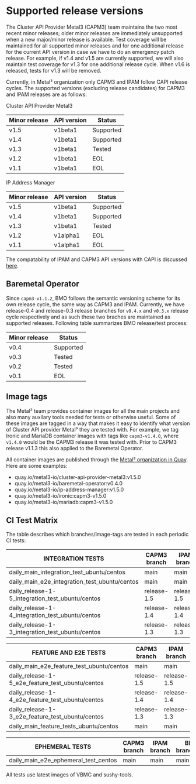 # Supported release versions

The Cluster API Provider Metal3 (CAPM3) team maintains the two most recent minor
releases; older minor releases are immediately unsupported when a new
major/minor release is available. Test coverage will be maintained for all
supported minor releases and for one additional release for the current API
version in case we have to do an emergency patch release. For example, if v1.4
and v1.5 are currently supported, we will also maintain test coverage for
v1.3 for one additional release cycle. When v1.6 is released, tests for v1.3
will be removed.

Currently, in Metal³ organization only CAPM3 and IPAM follow CAPI release
cycles. The supported versions (excluding release candidates) for CAPM3 and
IPAM releases are as follows:

Cluster API Provider Metal3

| Minor release | API version | Status    |
| ------------- | ----------- | --------- |
| v1.5          | v1beta1     | Supported |
| v1.4          | v1beta1     | Supported |
| v1.3          | v1beta1     | Tested    |
| v1.2          | v1beta1     | EOL       |
| v1.1          | v1beta1     | EOL       |

IP Address Manager

| Minor release | API version | Status    |
| ------------- | ----------- | --------- |
| v1.5          | v1beta1     | Supported |
| v1.4          | v1beta1     | Supported |
| v1.3          | v1beta1     | Tested    |
| v1.2          | v1alpha1    | EOL       |
| v1.1          | v1alpha1    | EOL       |

The compatability of IPAM and CAPM3 API versions with CAPI is discussed
[here](https://github.com/metal3-io/ip-address-manager#compatibility-with-cluster-api).

## Baremetal Operator

Since `capm3-v1.1.2`, BMO follows the semantic versioning scheme for its own
release cycle, the same way as CAPM3 and IPAM. Currently, we have release-0.4
and release-0.3 release branches for `v0.4.x` and `v0.3.x` release cycle
respectively and as such these two braches are maintained as supported releases.
Following table summarizes BMO release/test process:

| Minor release | Status    |
| ------------- | --------- |
| v0.4          | Supported |
| v0.3          | Tested    |
| v0.2          | Tested    |
| v0.1          | EOL       |

## Image tags

The Metal³ team provides container images for all the main projects and also
many auxilary tools needed for tests or otherwise useful. Some of these images
are tagged in a way that makes it easy to identify what version of Cluster API
provider Metal³ they are tested with. For example, we tag Ironic and MariaDB
container images with tags like `capm3-v1.4.0`, where `v1.4.0` would be the
CAPM3 release it was tested with. Prior to CAPM3 release v1.1.3 this also
applied to the Baremetal Operator.

All container images are published through the
[Metal³ organization in Quay](https://quay.io/organization/metal3-io).
Here are some examples:

- quay.io/metal3-io/cluster-api-provider-metal3:v1.5.0
- quay.io/metal3-io/baremetal-operator:v0.4.0
- quay.io/metal3-io/ip-address-manager:v1.5.0
- quay.io/metal3-io/ironic:capm3-v1.5.0
- quay.io/metal3-io/mariadb:capm3-v1.5.0

## CI Test Matrix

The table describes which branches/image-tags are tested in each periodic CI tests:

<!-- markdownlint-disable MD013 -->

| INTEGRATION TESTS                                | CAPM3 branch | IPAM branch | BMO branch/tag | Keepalived tag | MariaDB tag | Ironic tag |
| ------------------------------------------------ | ------------ | ----------- | -------------- | -------------- | ----------- | ---------- |
| daily_main_integration_test_ubuntu/centos        | main         | main        | main           | latest         | latest      | latest     |
| daily_main_e2e_integration_test_ubuntu/centos    | main         | main        | main           | latest         | latest      | latest     |
| daily_release-1-5_integration_test_ubuntu/centos | release-1.5  | release-1.5 | release-0.4    | v0.4.0         | latest      | latest     |
| daily_release-1-4_integration_test_ubuntu/centos | release-1.4  | release-1.4 | release-0.3    | v0.3.1         | latest      | latest     |
| daily_release-1-3_integration_test_ubuntu/centos | release-1.3  | release-1.3 | v0.2.0         | v0.2.0         | latest      | latest     |

| FEATURE AND E2E TESTS                            | CAPM3 branch | IPAM branch | BMO branch/tag | Keepalived tag | MariaDB tag | Ironic tag |
| ------------------------------------------------ | ------------ | ----------- | -------------- | -------------- | ----------- | ---------- |
| daily_main_e2e_feature_test_ubuntu/centos        | main         | main        | main           | latest         | latest      | latest     |
| daily_release-1-5_e2e_feature_test_ubuntu/centos | release-1.5  | release-1.5 | release-0.4    | v0.4.0         | latest      | latest     |
| daily_release-1-4_e2e_feature_test_ubuntu/centos | release-1.4  | release-1.4 | release-0.3    | v0.3.1         | latest      | latest     |
| daily_release-1-3_e2e_feature_test_ubuntu/centos | release-1.3  | release-1.3 | v0.2.0         | v0.2.0         | latest      | latest     |
| daily_main_feature_tests_ubuntu/centos           | main         | main        | main           | latest         | latest      | latest     |

| EPHEMERAL TESTS                      | CAPM3 branch | IPAM branch | BMO branch/tag | Keepalived tag | MariaDB tag | Ironic tag |
| ------------------------------------ | ------------ | ----------- | -------------- | -------------- | ----------- | ---------- |
| daily_main_e2e_ephemeral_test_centos | main         | main        | main           | latest         | latest      | latest     |

<!-- markdownlint-enable MD013 -->

All tests use latest images of VBMC and sushy-tools.
